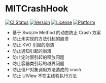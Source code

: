 # MITCrashHook
[![CI Status](http://img.shields.io/travis/mcmengchen/MITCrashHook.svg?style=flat)](https://travis-ci.org/mcmengchen/MITCrashHook)
[![Version](https://img.shields.io/cocoapods/v/MITCrashHook.svg?style=flat)](http://cocoapods.org/pods/MITCrashHook)
[![License](https://img.shields.io/cocoapods/l/MITCrashHook.svg?style=flat)](http://cocoapods.org/pods/MITCrashHook)
[![Platform](https://img.shields.io/cocoapods/p/MITCrashHook.svg?style=flat)](http://cocoapods.org/pods/MITCrashHook)
+ 基于 Swizzle Method 的动态防止 Crash 方案
+ 防止未实现的方法引起的崩溃
+ 防止 KVO 引起的崩溃
+ 防止通知引起的崩溃
+ 防止定时器引起的释放问题
+ 防止容器类引起的越界问题
+ 防止僵尸对象调用方法造成的 crash
+ 防止 UIView 不在主线程执行方法
